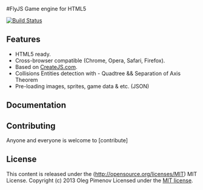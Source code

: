 #FlyJS
Game engine for HTML5

[![Build Status](https://travis-ci.org/Forestcamp/Fly.js.png?branch=master)](https://travis-ci.org/Forestcamp/Fly.js)
## Features

* HTML5 ready.
* Cross-browser compatible (Chrome, Opera, Safari, Firefox).
* Based on [CreateJS.com](http://createjs.com/#!/CreateJS).
* Collisions Entities detection with - Quadtree && Separation of Axis Theorem
* Pre-loading images, sprites, game data & etc. (JSON)

## Documentation


## Contributing
Anyone and everyone is welcome to [contribute]

## License
This content is released under the (http://opensource.org/licenses/MIT) MIT License.
Copyright (c) 2013 Oleg Pimenov Licensed under the [MIT license](http://flyjs.mit-license.org/).

